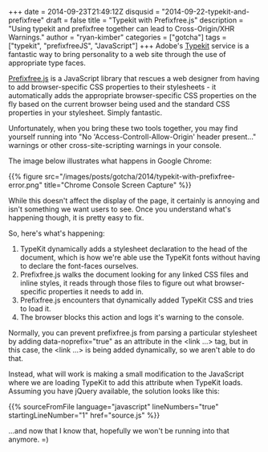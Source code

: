 +++
date = 2014-09-23T21:49:12Z
disqusid = "2014-09-22-typekit-and-prefixfree"
draft = false
title = "Typekit with Prefixfree.js"
description = "Using typekit and prefixfree together can lead to Cross-Origin/XHR Warnings."
author = "ryan-kimber"
categories = ["gotcha"]
tags = ["typekit", "prefixfreeJS", "JavaScript"]
+++
Adobe's [Typekit](https://typekit.com) service is a fantastic way to bring personality to a web site through the use of appropriate type faces.

[Prefixfree.js](http://leaverou.github.io/prefixfree/) is a JavaScript library that rescues a web designer from having to add browser-specific CSS properties to their stylesheets - it automatically adds the appropriate browser-specific CSS properties on the fly based on the current browser being used and the standard CSS properties in your stylesheet. Simply fantastic.

Unfortunately, when you bring these two tools together, you may find yourself running into "No 'Access-Controll-Allow-Origin' header present..." warnings or other cross-site-scripting warnings in your console.

The image below illustrates what happens in Google Chrome:

{{% figure src="/images/posts/gotcha/2014/typekit-with-prefixfree-error.png" title="Chrome Console Screen Capture" %}}

While this doesn't affect the display of the page, it certainly is annoying and isn't something we want users to see. Once you understand what's happening though, it is pretty easy to fix.

So, here's what's happening:

 1. TypeKit dynamically adds a stylesheet declaration to the head of the document, which is how we're able use the TypeKit fonts without having to declare the font-faces ourselves.
 2. Prefixfree.js walks the document looking for any linked CSS files and inline styles, it reads through those files to figure out what browser-specific properties it needs to add in.
 3. Prefixfree.js encounters that dynamically added TypeKit CSS and tries to load it.
 4. The browser blocks this action and logs it's warning to the console.
    
Normally, you can prevent prefixfree.js from parsing a particular stylesheet by adding data-noprefix="true" as an attribute in the &lt;link ...&gt; tag, but in this case, the &lt;link ...&gt; is being added dynamically, so we aren't able to do that.
 
Instead, what will work is making a small modification to the JavaScript where we are loading TypeKit to add this attribute when TypeKit loads. Assuming you have jQuery available, the solution looks like this:

{{% sourceFromFile language="javascript" lineNumbers="true" startingLineNumber="1" href="source.js" %}}

...and now that I know that, hopefully we won't be running into that anymore. =)
